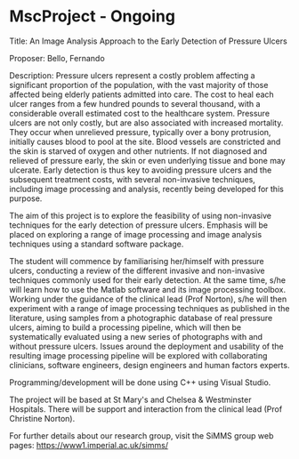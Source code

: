 # MscProject - Ongoing


Title: An Image Analysis Approach to the Early Detection of Pressure Ulcers

Proposer: Bello, Fernando

Description: Pressure ulcers represent a costly problem affecting a significant proportion of the population, with the vast majority of those affected being elderly patients admitted into care. The cost to heal each ulcer ranges from a few hundred pounds to several thousand, with a considerable overall estimated cost to the healthcare system. Pressure ulcers are not only costly, but are also associated with increased mortality. They occur when unrelieved pressure, typically over a bony protrusion, initially causes blood to pool at the site. Blood vessels are constricted and the skin is starved of oxygen and other nutrients. If not diagnosed and relieved of pressure early, the skin or even underlying tissue and bone may ulcerate. Early detection is thus key to avoiding pressure ulcers and the subsequent treatment costs, with several non-invasive techniques, including image processing and analysis, recently being developed for this purpose.

The aim of this project is to explore the feasibility of using non-invasive techniques for the early detection of pressure ulcers. Emphasis will be placed on exploring a range of image processing and image analysis techniques using a standard software package.

The student will commence by familiarising her/himself with pressure ulcers, conducting a review of the different invasive and non-invasive techniques commonly used for their early detection. At the same time, s/he will learn how to use the Matlab software and its image processing toolbox. Working under the guidance of the clinical lead (Prof Norton), s/he will then experiment with a range of image processing techniques as published in the literature, using samples from a photographic database of real pressure ulcers, aiming to build a processing pipeline, which will then be systematically evaluated using a new series of photographs with and without pressure ulcers. Issues around the deployment and usability of the resulting image processing pipeline will be explored with collaborating clinicians, software engineers, design engineers and human factors experts.

Programming/development will be done using C++ using Visual Studio.

The project will be based at St Mary's and Chelsea & Westminster Hospitals. There will be support and interaction from the clinical lead (Prof Christine Norton).

For further details about our research group, visit the SiMMS group web pages: https://www1.imperial.ac.uk/simms/
